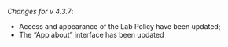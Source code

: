 _Changes for v 4.3.7_:
- Access and appearance of the Lab Policy have been updated;
- The “App about” interface has been updated
